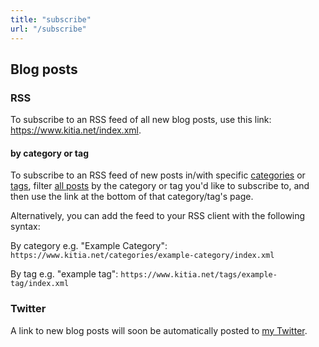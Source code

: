 ```yaml
---
title: "subscribe"
url: "/subscribe"
---
```


## Blog posts

### RSS

To subscribe to an RSS feed of all new blog posts, use this link: <https://www.kitia.net/index.xml>.

#### by category or tag

To subscribe to an RSS feed of new posts in/with specific [categories](/categories) or [tags](/tags), filter [all posts](/blog) by the category or tag you'd like to subscribe to, and then use the link at the bottom of that category/tag's page.

Alternatively, you can add the feed to your RSS client with the following syntax:

By category e.g. "Example Category": `https://www.kitia.net/categories/example-category/index.xml`

By tag e.g. "example tag": `https://www.kitia.net/tags/example-tag/index.xml`

### Twitter

A link to new blog posts will soon be automatically posted to [my Twitter](https://twitter.com/benkitia).
